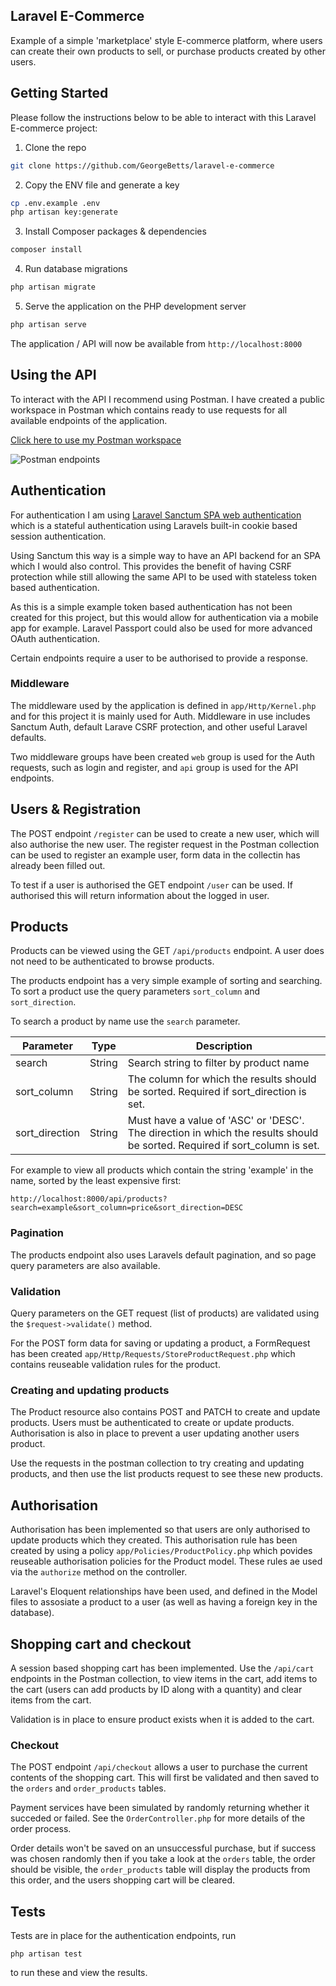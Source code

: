 ## Laravel E-Commerce

Example of a simple 'marketplace' style E-commerce platform, where users can create their own products to sell, or purchase products created by other users.
## Getting Started
Please follow the instructions below to be able to interact with this Laravel E-commerce project:  
1. Clone the repo
```sh
git clone https://github.com/GeorgeBetts/laravel-e-commerce
```
2. Copy the ENV file and generate a key 
```sh
cp .env.example .env
php artisan key:generate
```
3. Install Composer packages & dependencies
```sh
composer install
```
4. Run database migrations
```sh
php artisan migrate
```

5. Serve the application on the PHP development server
```sh
php artisan serve
```
The application / API will now be available from `http://localhost:8000`

## Using the API
To interact with the API I recommend using Postman. I have created a public workspace in Postman which contains ready to use requests for all available endpoints of the application.

[Click here to use my Postman workspace](https://www.postman.com/gbetts24/workspace/laravel-e-commerce/collection/14432749-428e82ad-ec40-407a-90c9-8f81b6da87c3?action=share&creator=14432749)

![Postman endpoints](image.png)

## Authentication
For authentication I am using [Laravel Sanctum SPA web authentication](https://laravel.com/docs/9.x/sanctum#how-it-works-spa-authentication) which is a stateful authentication using Laravels built-in cookie based session authentication.

Using Sanctum this way is a simple way to have an API backend for an SPA which I would also control. This provides the benefit of having CSRF protection while still allowing the same API to be used with stateless token based authentication.

As this is a simple example token based authentication has not been created for this project, but this would allow for authentication via a mobile app for example. Laravel Passport could also be used for more advanced OAuth authentication.

Certain endpoints require a user to be authorised to provide a response.

### Middleware
The middleware used by the application is defined in `app/Http/Kernel.php` and for this project it is mainly used for Auth. Middleware in use includes Sanctum Auth, default Larave CSRF protection, and other useful Laravel defaults.

Two middleware groups have been created `web` group is used for the Auth requests, such as login and register, and `api` group is used for the API endpoints.

## Users & Registration
The POST endpoint `/register` can be used to create a new user, which will also authorise the new user. The register request in the Postman collection can be used to register an example user, form data in the collectin has already been filled out.

To test if a user is authorised the GET endpoint `/user` can be used. If authorised this will return information about the logged in user.

## Products
Products can be viewed using the GET `/api/products` endpoint. A user does not need to be authenticated to browse products.

The products endpoint has a very simple example of sorting and searching. To sort a product use the query parameters `sort_column` and `sort_direction`.

To search a product by name use the `search` parameter.

| Parameter | Type | Description
| --- | --- | --- |
| search | String | Search string to filter by product name |
| sort_column | String | The column for which the results should be sorted. Required if sort_direction is set. |
| sort_direction | String | Must have a value of 'ASC' or 'DESC'. The direction in which the results should be sorted. Required if sort_column is set. |

For example to view all products which contain the string 'example' in the name, sorted by the least expensive first:
```
http://localhost:8000/api/products?search=example&sort_column=price&sort_direction=DESC
```

### Pagination

The products endpoint also uses Laravels default pagination, and so page query parameters are also available.

### Validation
Query parameters on the GET request (list of products) are validated using the `$request->validate()` method.

For the POST form data for saving or updating a product, a FormRequest has been created `app/Http/Requests/StoreProductRequest.php` which contains reuseable validation rules for the product.

### Creating and updating products
The Product resource also contains POST and PATCH to create and update products. Users must be authenticated to create or update products. Authorisation is also in place to prevent a user updating another users product.

Use the requests in the postman collection to try creating and updating products, and then use the list products request to see these new products.

## Authorisation
Authorisation has been implemented so that users are only authorised to update products which they created. This authorisation rule has been created by using a policy `app/Policies/ProductPolicy.php` which povides reuseable authorisation policies for the Product model. These rules ae used via the `authorize` method on the controller.

Laravel's Eloquent relationships have been used, and defined in the Model files to assosiate a product to a user (as well as having a foreign key in the database).

## Shopping cart and checkout
A session based shopping cart has been implemented. Use the `/api/cart` endpoints in the Postman collection, to view items in the cart, add items to the cart (users can add products by ID along with a quantity) and clear items from the cart.

Validation is in place to ensure product exists when it is added to the cart.

### Checkout
The POST endpoint `/api/checkout` allows a user to purchase the current contents of the shopping cart. This will first be validated and then saved to the `orders` and `order_products` tables. 

Payment services have been simulated by randomly returning whether it succeded or failed. See the `OrderController.php` for more details of the order process.

Order details won't be saved on an unsuccessful purchase, but if success was chosen randomly then if you take a look at the `orders` table, the order should be visible, the `order_products` table will display the products from this order, and the users shopping cart will be cleared.

## Tests
Tests are in place for the authentication endpoints, run 
```
php artisan test
```
to run these and view the results.
